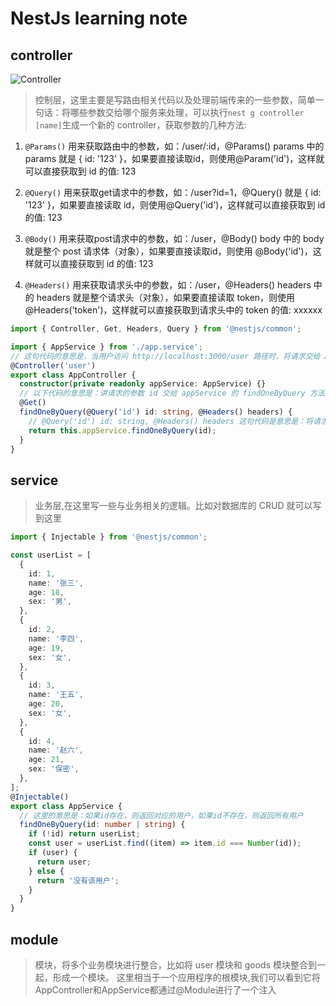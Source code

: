 # NestJs learning note

## controller

![Controller](https://docs.nestjs.com/assets/Controllers_1.png)

> 控制层，这里主要是写路由相关代码以及处理前端传来的一些参数，简单一句话：将哪些参数交给哪个服务来处理，可以执行`nest g controller [name]`生成一个新的 controller，获取参数的几种方法:

1. `@Params()`
   用来获取路由中的参数，如：/user/:id，@Params() params 中的 params 就是 { id: '123' }，如果要直接读取id，则使用@Param('id')，这样就可以直接获取到 id 的值: 123

2. `@Query()`
   用来获取get请求中的参数，如：/user?id=1，@Query() 就是 { id: '123' }，如果要直接读取 id，则使用@Query('id')，这样就可以直接获取到 id 的值: 123

3. `@Body()`
   用来获取post请求中的参数，如：/user，@Body() body 中的 body 就是整个 post 请求体（对象），如果要直接读取id，则使用 @Body('id')，这样就可以直接获取到 id 的值: 123

4. `@Headers()`
   用来获取请求头中的参数，如：/user，@Headers() headers 中的 headers 就是整个请求头（对象），如果要直接读取 token，则使用 @Headers('token')，这样就可以直接获取到请求头中的 token 的值: xxxxxx

```ts
import { Controller, Get, Headers, Query } from '@nestjs/common';

import { AppService } from './app.service';
// 这句代码的意思是，当用户访问 http://localhost:3000/user 路径时，将请求交给 AppController 来处理
@Controller('user')
export class AppController {
  constructor(private readonly appService: AppService) {}
  // 以下代码的意思是：讲请求的参数 id 交给 appService 的 findOneByQuery 方法来处理
  @Get()
  findOneByQuery(@Query('id') id: string, @Headers() headers) {
    // @Query('id') id: string, @Headers() headers 这句代码是意思是：将请求的参数 id 赋值给 findOneByQuery 方法的的第一个参数(id)，将请求头赋值给 fineOneByQuery 方法第二个参数 (headers)
    return this.appService.findOneByQuery(id);
  }
}
```

## service

> 业务层,在这里写一些与业务相关的逻辑。比如对数据库的 CRUD 就可以写到这里

```ts
import { Injectable } from '@nestjs/common';

const userList = [
  {
    id: 1,
    name: '张三',
    age: 18,
    sex: '男',
  },
  {
    id: 2,
    name: '李四',
    age: 19,
    sex: '女',
  },
  {
    id: 3,
    name: '王五',
    age: 20,
    sex: '女',
  },
  {
    id: 4,
    name: '赵六',
    age: 21,
    sex: '保密',
  },
];
@Injectable()
export class AppService {
  // 这里的意思是：如果id存在，则返回对应的用户，如果id不存在，则返回所有用户
  findOneByQuery(id: number | string) {
    if (!id) return userList;
    const user = userList.find((item) => item.id === Number(id));
    if (user) {
      return user;
    } else {
      return '没有该用户';
    }
  }
}
```

## module

> 模块，将多个业务模块进行整合，比如将 user 模块和 goods 模块整合到一起，形成一个模块。
> 这里相当于一个应用程序的根模块,我们可以看到它将AppController和AppService都通过@Module进行了一个注入
